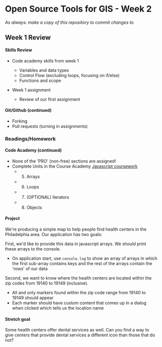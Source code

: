 # Open Source Tools for GIS - Week 2

*As always: make a copy of this repository to commit changes to*

## Week 1 Review

#### Skills Review

* Code academy skills from week 1
  - Variables and data types
  - Control Flow (excluding loops, focusing on if/else)
  - Functions and scope

* Week 1 assignment
  - Review of our first assignment

#### Git/Github (continued)
- Forking
- Pull requests (turning in assignments)

### Readings/Homework

#### Code Academy (continued)

* None of the 'PRO' (non-free) sections are assigned!
* Complete Units in the Course Academy [Javascript coursework](https://www.codecademy.com/learn/javascript)
  - 5. Arrays
  - 6. Loops
  - 7. (OPTIONAL) Iterators
  - 8. Objects

#### Project

We're producing a simple map to help people find health centers in the
Philadelphia area. Our application has two goals:

First, we'd like to provide this data in javascript arrays. We should
print these arrays to the console.
* On application start, use `console.log` to show an array of arrays
  in which the first sub-array contains keys and the rest of the arrays
  contain the 'rows' of our data

Second, we want to know where the health centers are located within the
zip codes from 19140 to 19149 (inclusive).
* All and only markers found within the zip code range from 19140 to
  19149 should appear
* Each marker should have custom content that comes up in a dialog when
  clicked which tells us the location name

#### Stretch goal

Some health centers offer dental services as well. Can you find a way to
give centers that provide dental services a different icon than those
that do not?

